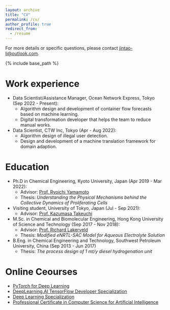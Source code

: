 ```yaml
---
layout: archive
title: "CV"
permalink: /cv/
author_profile: true
redirect_from:
  - /resume
---
```


For more details or specific questions, please contact jintao-li@outlook.com.
<!-- [CV as July 2021](https://hkustconnect-my.sharepoint.com/:b:/g/personal/jlids_connect_ust_hk/EeQDu_R6APxEgrc1h0xlvnsBZlrntQ8WbER7wZNpdNR0rA?e=u5wDYr). -->

{% include base_path %}

Work experience
======
* Data Scientist/Assistance Manager, Ocean Network Express, Tokyo (Sep 2022 - Present):
  * Algorithm design and development of container flow forecasts based on machine learning.
  * Digital transformation developer that helps the team to reduce manual works.
* Data Scientist, CTW Inc, Tokyo (Apr - Aug 2022):
  * Algorithm design of illegal user detection.
  * Design and development of a machine translation framework for domain adaption.


Education
======
* Ph.D in Chemical Engineering, Kyoto University, Japan (Apr 2019 - Mar 2022):
  * Advisor: [Prof. Ryoichi Yamamoto](https://www-tph.cheme.kyoto-u.ac.jp)
  * Thesis: *Understanding the Physical Mechanisms behind the Collective Dynamics of Proliferating Cells*
  <!--* Developed a particle-based modeling program as each particle can be simulated as a cell, with the behaviors of cell growth, division and apoptosis.
  * Studied the role of cell cycle under the behaviors of proliferating cell colonies and cell competition. -->
* Visiting student, University of Tokyo, Japan (Jul - Sep 2021):
  * Advisor: [Prof. Kazumasa Takeuchi](http://lab.kaztake.org/index.html)
* M.Sc. in Chemical and Biomolecular Engineering, Hong Kong University of Science and Technology (Sep 2017 - Nov 2018):
  * Advisor: [Prof. Richard Lakerveld](http://kelakerveld.people.ust.hk)
  * Thesis: *Modified eNRTL-SAC Model for Aqueous Electrolyte Solution*
  <!--* Revisited the thermodynamic models and established the solubility function with pH.
  * Applied modeling to pH-control process design to improve solubility of pharmaceuticals. -->
* B.Eng. in Chemical Engineering and Technology, Southwest Petroleum University, China (Sep 2013 - Jun 2017)
  * Thesis: *The process design of 1 mt/y diesel hydrogenation unit*
  <!-- * Trained aes a chemical engineer with a focus on computer-aid process system engineering. -->

Online Ceourses
======
* [PyTorch for Deep Learning](https://www.icloud.com/iclouddrive/098bnLVQJf1N2GakBXc6_Voug#python-for-deep-learning-zero-to-mastery)
  <!--* by Zero To Mastery Academy.
  * Issued Aug 2022.-->
* [DeepLearning.AI TensorFlow Developer Specialization](https://www.coursera.org/account/accomplishments/specialization/certificate/H6TDQVQS266U)
  <!--* by Coursera.
  * Issued Jan 2021. -->
* [Deep Learning Specialization](https://www.coursera.org/account/accomplishments/specialization/certificate/WDVPUYTPNS98)
  <!--* by Coursera.
  * Issued Oct 2020.-->
* [Professional Certificate in Computer Science for Artificial Intelligence](https://credentials.edx.org/credentials/bf0c2d7654be4553b79f352375e05506/)
  <!--* by edX.
  * Issued Sep 2020.-->


<!-- Service and leadership
======
* Currently signed in to 43 different slack teams -->

